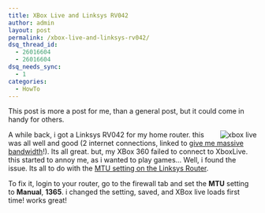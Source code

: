 ```yaml
---
title: XBox Live and Linksys RV042
author: admin
layout: post
permalink: /xbox-live-and-linksys-rv042/
dsq_thread_id:
  - 26016604
  - 26016604
dsq_needs_sync:
  - 1
categories:
  - HowTo
---
```

This post is more a post for me, than a general post, but it could come in handy for others.

<img alt="xbox live" align="right" src="http://images.lotas-smartman.net/image.ashx?id=5d4e430a-6d9d-4f83-9930-b509482d7a1f" />A while back,&nbsp;i got a Linksys RV042 for my home router. this was all well and good (2 internet connections, linked to [give me massive bandwidth][1]!). Its all great. but, my XBox 360 failed to connect to XboxLive. this started to annoy me, as i wanted to play games&#8230; Well, i found the issue. Its all to do with the [MTU setting on the Linksys Router][2].

To fix it, login to your router, go to the firewall tab and set the **MTU** setting to **Manual**, **1365**. i changed the setting, saved, and XBox live loads first time! works great!

&nbsp;

 [1]: http://blog.lotas-smartman.net/dual-wan-connections-rock/
 [2]: http://forums.linksys.com/linksys/board/message?board.id=Wired_Routers&message.id=13325#M13325